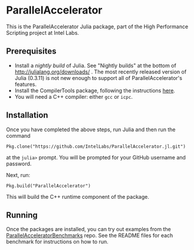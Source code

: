 # ParallelAccelerator

This is the ParallelAccelerator Julia package, part of the High
Performance Scripting project at Intel Labs.

## Prerequisites

  * Install a *nightly build* of Julia.  See "Nightly builds" at the
    bottom of http://julialang.org/downloads/ .  The most recently
    released version of Julia (0.3.11) is not new enough to support
    all of ParallelAccelerator's features.
  * Install the CompilerTools package, following the instructions
    [here](https://github.com/IntelLabs/CompilerTools.jl#README).
  * You will need a C++ compiler: either `gcc` or `icpc`.

## Installation

Once you have completed the above steps, run Julia and then run the
command

    Pkg.clone("https://github.com/IntelLabs/ParallelAccelerator.jl.git")

at the `julia>` prompt.  You will be prompted for your GitHub username
and password.

Next, run:

    Pkg.build("ParallelAccelerator")

This will build the C++ runtime component of the package.

## Running

Once the packages are installed, you can try out examples from the
[ParallelAcceleratorBenchmarks](https://github.com/IntelLabs/ParallelAcceleratorBenchmarks)
repo.  See the README files for each benchmark for instructions on how
to run.

<!-- Installation on Mac OS X: -->

<!-- install Intel Compiler -->
<!-- install bcpp with Homebrew -->

